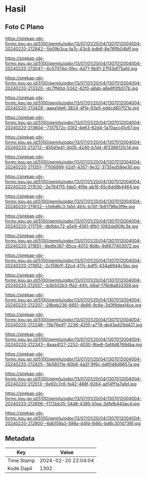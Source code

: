 # Hasil

## Foto C Plano

https://sirekap-obj-formc.kpu.go.id/5100/pemilu/pdpr/13/07/01/20/04/1307012004004-20240220-212842--5b09b3ca-fa7c-43c8-bdb6-8e76ffb04bff.jpg

https://sirekap-obj-formc.kpu.go.id/5100/pemilu/pdpr/13/07/01/20/04/1307012004004-20240220-213047--6c57074d-0fec-4d71-9b91-27f43df75afd.jpg

https://sirekap-obj-formc.kpu.go.id/5100/pemilu/pdpr/13/07/01/20/04/1307012004004-20240220-213320--dc7ff40d-5342-42f0-a8ab-a8e8f0fb517b.jpg

https://sirekap-obj-formc.kpu.go.id/5100/pemilu/pdpr/13/07/01/20/04/1307012004004-20240220-213428--aaea1de6-3824-4f1e-93e5-eddcd607f21e.jpg

https://sirekap-obj-formc.kpu.go.id/5100/pemilu/pdpr/13/07/01/20/04/1307012004004-20240220-213604--7317572c-03f2-4e63-82d4-1a70acc41c67.jpg

https://sirekap-obj-formc.kpu.go.id/5100/pemilu/pdpr/13/07/01/20/04/1307012004004-20240220-213712--455d1e41-3d35-4240-b7d4-4f3386131c14.jpg

https://sirekap-obj-formc.kpu.go.id/5100/pemilu/pdpr/13/07/01/20/04/1307012004004-20240220-211351--71106999-02d1-4357-9e32-3735ed58ee30.jpg

https://sirekap-obj-formc.kpu.go.id/5100/pemilu/pdpr/13/07/01/20/04/1307012004004-20240220-211530--2e7847f5-fde0-4f9e-ab16-65c6dd9b4464.jpg

https://sirekap-obj-formc.kpu.go.id/5100/pemilu/pdpr/13/07/01/20/04/1307012004004-20240220-211632--cfe6d6c3-fa1d-4b1c-b7d1-1b91796e3f9e.jpg

https://sirekap-obj-formc.kpu.go.id/5100/pemilu/pdpr/13/07/01/20/04/1307012004004-20240220-211759--dbfbbc72-a5e9-4561-8fb1-1092da909c3e.jpg

https://sirekap-obj-formc.kpu.go.id/5100/pemilu/pdpr/13/07/01/20/04/1307012004004-20240220-211851--8edfe387-85ca-4013-8b8c-9df677403072.jpg

https://sirekap-obj-formc.kpu.go.id/5100/pemilu/pdpr/13/07/01/20/04/1307012004004-20240220-211952--2c159b1f-32cd-417c-bdf5-434a6944c5bc.jpg

https://sirekap-obj-formc.kpu.go.id/5100/pemilu/pdpr/13/07/01/20/04/1307012004004-20240220-212057--b3b502b3-ffa2-44fc-b6af-f76b8a833359.jpg

https://sirekap-obj-formc.kpu.go.id/5100/pemilu/pdpr/13/07/01/20/04/1307012004004-20240220-212207--28beb236-6651-4b66-9c6e-3d3f9dee14ce.jpg

https://sirekap-obj-formc.kpu.go.id/5100/pemilu/pdpr/13/07/01/20/04/1307012004004-20240220-212248--15b76e97-2236-4255-a778-de43a429d421.jpg

https://sirekap-obj-formc.kpu.go.id/5100/pemilu/pdpr/13/07/01/20/04/1307012004004-20240220-212343--8aaa4f27-2252-4030-9be8-0af4d8769dba.jpg

https://sirekap-obj-formc.kpu.go.id/5100/pemilu/pdpr/13/07/01/20/04/1307012004004-20240220-212425--5b58011e-60b8-4a2f-9f6c-bdf046d9657a.jpg

https://sirekap-obj-formc.kpu.go.id/5100/pemilu/pdpr/13/07/01/20/04/1307012004004-20240220-212513--6e92c7c6-fa42-488f-9264-ad14ff1a7a6d.jpg

https://sirekap-obj-formc.kpu.go.id/5100/pemilu/pdpr/13/07/01/20/04/1307012004004-20240220-212606--f172bb35-34d8-4395-b1ea-3dfefb443ac4.jpg

https://sirekap-obj-formc.kpu.go.id/5100/pemilu/pdpr/13/07/01/20/04/1307012004004-20240220-212800--6db159a3-598a-44fd-846c-bd6c3014736f.jpg


## Metadata

| Key        | Value               |
| ---------- | ------------------- |
| Time Stamp | 2024-02-20 22:04:04 |
| Kode Dapil | 1302                |



